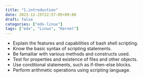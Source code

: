 ```yaml
---
title: "1.introduction"
date: 2023-12-25T22:57:05+09:00
draft: false
categories: ["edx-linux"]
tags: ["edx", "Linux", "Kernel"]
---
```


- Explain the features and capabilities of bash shell scripting.
- Know the basic syntax of scripting statements.
- Be famailiar with various methods and constructs used.
- Test for properties and existence of files and other objects.
- Use conditional statements, such as if-then-else blocks.
- Perform arithmetic operations using scripting language.
